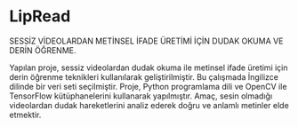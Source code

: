 # LipRead
SESSİZ VİDEOLARDAN METİNSEL İFADE ÜRETİMİ İÇİN DUDAK OKUMA VE DERİN ÖĞRENME.

Yapılan proje, sessiz videolardan dudak okuma ile metinsel ifade üretimi için derin öğrenme teknikleri kullanılarak geliştirilmiştir. Bu çalışmada İngilizce dilinde bir veri seti seçilmiştir. Proje, Python programlama dili ve OpenCV ile TensorFlow kütüphanelerini kullanarak yapılmıştır. Amaç, sesin olmadığı videolardan dudak hareketlerini analiz ederek doğru ve anlamlı metinler elde etmektir.
